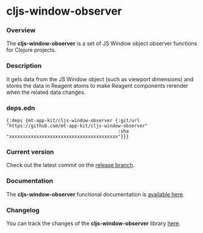 
# cljs-window-observer

### Overview

The <strong>cljs-window-observer</strong> is a set of JS Window object observer functions for Clojure projects.

### Description

It gets data from the JS Window object (such as viewport dimensions) and stores the data in Reagent atoms
to make Reagent components rerender when the related data changes.

### deps.edn

```
{:deps {mt-app-kit/cljs-window-observer {:git/url "https://github.com/mt-app-kit/cljs-window-observer"
                                         :sha     "xxxxxxxxxxxxxxxxxxxxxxxxxxxxxxxxxxxxxxxx"}}}
```

### Current version

Check out the latest commit on the [release branch](https://github.com/mt-app-kit/cljs-window-observer/tree/release).

### Documentation

The <strong>cljs-window-observer</strong> functional documentation is [available here](https://mt-app-kit.github.io/cljs-window-observer).

### Changelog

You can track the changes of the <strong>cljs-window-observer</strong> library [here](CHANGES.md).
